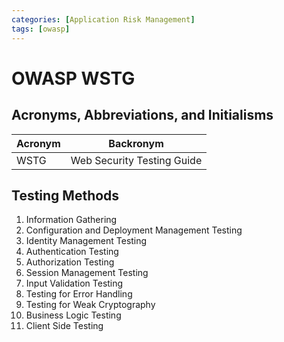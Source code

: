 ```yaml
---
categories: [Application Risk Management]
tags: [owasp]
---
```


# OWASP WSTG

## Acronyms, Abbreviations, and Initialisms

| Acronym | Backronym |
| - | - |
| WSTG | Web Security Testing Guide |

## Testing Methods

1. Information Gathering
2. Configuration and Deployment Management Testing
3. Identity Management Testing
4. Authentication Testing
5. Authorization Testing
6. Session Management Testing
7. Input Validation Testing
8. Testing for Error Handling
9. Testing for Weak Cryptography
10. Business Logic Testing
11. Client Side Testing
